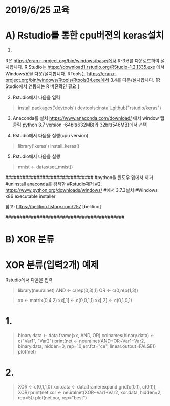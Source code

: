 # 2019/6/25 교육

# A) Rstudio를 통한 cpu버젼의 keras설치

1. 
R은 https://cran.r-project.org/bin/windows/base/에서 R-3.6를 다운로드하여 설치합니다.
R Studio는 https://download1.rstudio.org/RStudio-1.2.1335.exe 에서 Windows용을 다운/설치합니다.
RTools는 https://cran.r-project.org/bin/windows/Rtools/Rtools34.exe에서 3.4를 다운/설치합니다.
[R Studio에서 연동되는 R 버젼확인 필요 ]

2. Rstudio에서 다음을 입력
>install.packages('devtools')
>devtools::install_github("rstudio/keras")

3. Anaconda를 설치
https://www.anaconda.com/download/
에서 window 탭 클릭
python 3.7 version
-64bit(632MB)와 32bit(546MB)에서 선택

4. Rstudio에서 다음을 실행(cpu version)
>library('keras')
>install_keras() 

5. Rstudio에서 다음을 실행
>mnist <- datastset_mnist()

###############################
#python을 윈도우 앱에서 제거
#uninstall anaconda를 검색함
#Rstudio제거
#2. https://www.python.org/downloads/windows/
#에서 3.7.3설치
#Windows x86 executable installer

참고: https://belitino.tistory.com/257 [belitino]

##########################################
# B) XOR 분류
# XOR 분류(입력2개) 예제
Rstudio에서 다음을 입력
>library(neuralnet)
>AND <- c(rep(0,3),1)
>OR <- c(0,rep(1,3))

>xx <- matrix(0,4,2)
>xx[,1] <- c(0,0,1,1)
>xx[,2] <- c(0,1,0,1)

# 1.
>binary.data <- data.frame(xx, AND, OR)
>colnames(binary.data) <- c("Var1", "Var2")
>print(net <- neuralnet(AND+OR~Var1+Var2, binary.data, hidden=0, rep=10,err.fct="ce", linear.output=FALSE))
>plot(net)

# 2.
>XOR <- c(0,1,1,0)
>xor.data <- data.frame(expand.grid(c(0,1), c(0,1)), XOR)
>print(net.xor <- neuralnet(XOR~Var1+Var2, xor.data, hidden=2, rep=5))
>plot(net.xor, rep="best")

